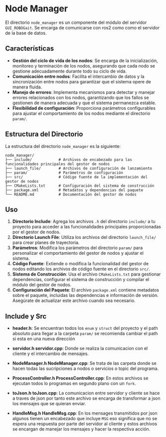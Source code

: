 
# Node Manager

El directorio `node_manager` es un componente del módulo del servidor `GUI_ROBOGait`. Se encarga de comunicarse con ros2 como como el servidor de la base de datos.

## Características

- **Gestión del ciclo de vida de los nodos**: Se encarga de la inicialización, monitoreo y terminación de los nodos, asegurando que cada nodo se gestione adecuadamente durante todo su ciclo de vida.
- **Comunicación entre nodos**: Facilita el intercambio de datos y la sincronización entre nodos para garantizar que el sistema opere de manera fluida.
- **Manejo de errores**: Implementa mecanismos para detectar y manejar errores relacionados con los nodos, garantizando que los fallos se gestionen de manera adecuada y que el sistema permanezca estable.
- **Flexibilidad de configuración**: Proporciona parámetros configurables para ajustar el comportamiento de los nodos mediante el directorio `param/`.

## Estructura del Directorio

La estructura del directorio `node_manager` es la siguiente:

```
node_manager/
├── include/            # Archivos de encabezado para las funcionalidades principales del gestor de nodos
├── launch_file/        # Archivos de configuración de lanzamiento
├── param/              # Parámetros de configuración
├── src/                # Código fuente de la implementación del gestor de nodos
├── CMakeLists.txt      # Configuración del sistema de construcción
├── package.xml         # Metadatos y dependencias del paquete
└── README.md           # Documentación del gestor de nodos
```

## Uso

1. **Directorio Include**: Agrega los archivos `.h` del directorio `include/` a tu proyecto para acceder a las funcionalidades principales proporcionadas por el gestor de nodos.
2. **Directorio Launch File**: Utiliza los archivos del directorio `launch_file/` para crear planes de trayectoria.
3. **Parámetros**: Modifica los parámetros del directorio `param/` para personalizar el comportamiento del gestor de nodos y ajustar el sistema.
4. **Código Fuente**: Extiende o modifica la funcionalidad del gestor de nodos editando los archivos de código fuente en el directorio `src/`.
5. **Sistema de Construcción**: Usa el archivo `CMakeLists.txt` para gestionar dependencias, configurar el sistema de construcción y compilar el módulo del gestor de nodos.
6. **Configuración del Paquete**: El archivo `package.xml` contiene metadatos sobre el paquete, incluidas las dependencias e información de versión. Asegúrate de actualizar este archivo cuando sea necesario.

## Include y Src

+ **header.h**: Se encuentran todos los `enum` y `struct` del proyecto y el path absoluto para llegar a la carpeta `param/` se recomienda cambiar el path si esta en una nueva dirección

+ **servidor.h servidor.cpp**: Donde se realiza la comunicacion con el cliente y el intercambio de mensajes.

+ **NodeManager.h NodeManager.cpp**: Se trata de las carpeta donde se hacen todas las sucripciones a nodos o servicios o topic del programa.

+ **ProcessController.h ProcessController.cpp**: En estos archivos se ejecutan todos lo programas en segundo plano con un `fork`.

+ **toJson.h toJson.cpp**: La comunicacion entre servidor y cliente se hace a traves de json por tanto este archivo se encarga de transformar a json los mensajes que se quieran enviar.

+ **HandleMsg.h HandleMsg.cpp**: En los mensages transmitidos por json algunos tienen un encabezado que incluye `MSG` eso significa que no se espera una respuesta por parte del servidor al cliente y estos archivos se encargan de manejar los mensajes y hacer la respectiva acción.
